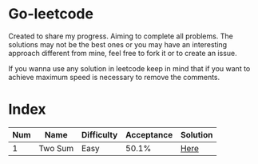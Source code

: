 # Go-leetcode

Created to share my progress. Aiming to complete all problems. The solutions may not be the best ones or you may have an interesting approach different from mine, feel free to fork it or to create an issue.

If you wanna use any solution in leetcode keep in mind that if you want to achieve maximum speed is necessary to remove the comments.

# Index

| Num | Name    | Difficulty | Acceptance | Solution                                                                                 |
| --- | ------- | ---------- | ---------- | ---------------------------------------------------------------------------------------- |
| 1   | Two Sum | Easy       | 50.1%      | [Here](https://github.com/FumingPower3925/go-leetcode/tree/main/problems/1.%20Two%20Sum) |


